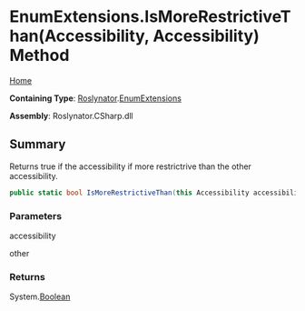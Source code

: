 # EnumExtensions\.IsMoreRestrictiveThan\(Accessibility, Accessibility\) Method

[Home](../../../README.md)

**Containing Type**: [Roslynator](../../README.md)\.[EnumExtensions](../README.md)

**Assembly**: Roslynator\.CSharp\.dll

## Summary

Returns true if the accessibility if more restrictrive than the other accessibility\.

```csharp
public static bool IsMoreRestrictiveThan(this Accessibility accessibility, Accessibility other)
```

### Parameters

accessibility



other



### Returns

System\.[Boolean](https://docs.microsoft.com/en-us/dotnet/api/system.boolean)

